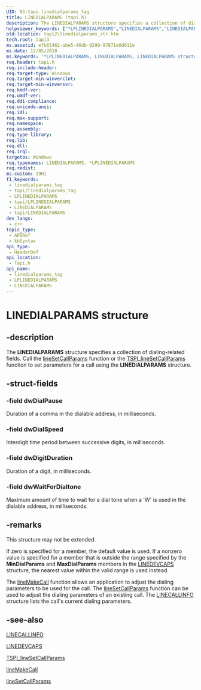 ```yaml
---
UID: NS:tapi.linedialparams_tag
title: LINEDIALPARAMS (tapi.h)
description: The LINEDIALPARAMS structure specifies a collection of dialing-related fields. Call the lineSetCallParams function or the TSPI_lineSetCallParams function to set parameters for a call using the LINEDIALPARAMS structure.
helpviewer_keywords: ["*LPLINEDIALPARAMS","LINEDIALPARAMS","LINEDIALPARAMS structure [TAPI 2.2]","LPLINEDIALPARAMS","LPLINEDIALPARAMS structure pointer [TAPI 2.2]","_tapi2_linedialparams_str","tapi/LINEDIALPARAMS","tapi/LPLINEDIALPARAMS","tapi2.linedialparams_str"]
old-location: tapi2\linedialparams_str.htm
tech.root: tapi3
ms.assetid: efb65462-abe5-46db-9299-97871e0d011e
ms.date: 12/05/2018
ms.keywords: '*LPLINEDIALPARAMS, LINEDIALPARAMS, LINEDIALPARAMS structure [TAPI 2.2], LPLINEDIALPARAMS, LPLINEDIALPARAMS structure pointer [TAPI 2.2], _tapi2_linedialparams_str, tapi/LINEDIALPARAMS, tapi/LPLINEDIALPARAMS, tapi2.linedialparams_str'
req.header: tapi.h
req.include-header: 
req.target-type: Windows
req.target-min-winverclnt: 
req.target-min-winversvr: 
req.kmdf-ver: 
req.umdf-ver: 
req.ddi-compliance: 
req.unicode-ansi: 
req.idl: 
req.max-support: 
req.namespace: 
req.assembly: 
req.type-library: 
req.lib: 
req.dll: 
req.irql: 
targetos: Windows
req.typenames: LINEDIALPARAMS, *LPLINEDIALPARAMS
req.redist: 
ms.custom: 19H1
f1_keywords:
 - linedialparams_tag
 - tapi/linedialparams_tag
 - LPLINEDIALPARAMS
 - tapi/LPLINEDIALPARAMS
 - LINEDIALPARAMS
 - tapi/LINEDIALPARAMS
dev_langs:
 - c++
topic_type:
 - APIRef
 - kbSyntax
api_type:
 - HeaderDef
api_location:
 - Tapi.h
api_name:
 - linedialparams_tag
 - LPLINEDIALPARAMS
 - LINEDIALPARAMS
---
```


# LINEDIALPARAMS structure


## -description

The 
<b>LINEDIALPARAMS</b> structure specifies a collection of dialing-related fields. Call the 
<a href="/windows/desktop/api/tapi/nf-tapi-linesetcallparams">lineSetCallParams</a> function or the 
<a href="/windows/desktop/api/tspi/nf-tspi-tspi_linesetcallparams">TSPI_lineSetCallParams</a> function to set parameters for a call using the 
<b>LINEDIALPARAMS</b> structure.

## -struct-fields

### -field dwDialPause

Duration of a comma in the dialable address, in milliseconds.

### -field dwDialSpeed

Interdigit time period between successive digits, in milliseconds.

### -field dwDigitDuration

Duration of a digit, in milliseconds.

### -field dwWaitForDialtone

Maximum amount of time to wait for a dial tone when a 'W' is used in the dialable address, in milliseconds.

## -remarks

This structure may not be extended.

If zero is specified for a member, the default value is used. If a nonzero value is specified for a member that is outside the range specified by the <b>MinDialParams</b> and <b>MaxDialParams</b> members in the 
<a href="/windows/desktop/api/tapi/ns-tapi-linedevcaps">LINEDEVCAPS</a> structure, the nearest value within the valid range is used instead.

The 
<a href="/windows/desktop/api/tapi/nf-tapi-linemakecall">lineMakeCall</a> function allows an application to adjust the dialing parameters to be used for the call. The 
<a href="/windows/desktop/api/tapi/nf-tapi-linesetcallparams">lineSetCallParams</a> function can be used to adjust the dialing parameters of an existing call. The 
<a href="/windows/desktop/api/tapi/ns-tapi-linecallinfo">LINECALLINFO</a> structure lists the call's current dialing parameters.

## -see-also

<a href="/windows/desktop/api/tapi/ns-tapi-linecallinfo">LINECALLINFO</a>



<a href="/windows/desktop/api/tapi/ns-tapi-linedevcaps">LINEDEVCAPS</a>



<a href="/windows/desktop/api/tspi/nf-tspi-tspi_linesetcallparams">TSPI_lineSetCallParams</a>



<a href="/windows/desktop/api/tapi/nf-tapi-linemakecall">lineMakeCall</a>



<a href="/windows/desktop/api/tapi/nf-tapi-linesetcallparams">lineSetCallParams</a>

